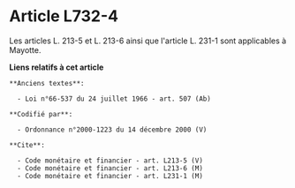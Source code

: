 # Article L732-4

Les articles L. 213-5 et L. 213-6 ainsi que l'article L. 231-1 sont applicables à Mayotte.

**Liens relatifs à cet article**

	**Anciens textes**:

	  - Loi n°66-537 du 24 juillet 1966 - art. 507 (Ab)

	**Codifié par**:

	  - Ordonnance n°2000-1223 du 14 décembre 2000 (V)

	**Cite**:

	  - Code monétaire et financier - art. L213-5 (V)
	  - Code monétaire et financier - art. L213-6 (M)
	  - Code monétaire et financier - art. L231-1 (M)
